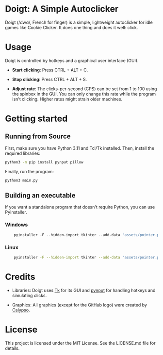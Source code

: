 # Doigt: A Simple Autoclicker

Doigt (/dwɑ/, French for finger) is a simple, lightweight autoclicker for idle games like Cookie Clicker. It does one thing and does it well: click.

# Usage

Doigt is controlled by hotkeys and a graphical user interface (GUI).

- **Start clicking**: Press CTRL + ALT + C.

- **Stop clicking**: Press CTRL + ALT + S.

- **Adjust rate**: The clicks-per-second (CPS) can be set from 1 to 100 using the spinbox in the GUI. You can only change this rate while the program isn't clicking. Higher rates might strain older machines.

# Getting started

## Running from Source

First, make sure you have Python 3.11 and Tcl/Tk installed. Then, install the required libraries:

```bash
python3 -m pip install pynput pillow
```

Finally, run the program:

```bash
python3 main.py
```

## Building an executable

If you want a standalone program that doesn't require Python, you can use PyInstaller.

### Windows

```powershell
    pyinstaller -F --hidden-import tkinter --add-data "assets/pointer.png;assets/" --add-data "assets/github.png;assets" --icon "assets/pointer.ico" --onefile --windowed main.py -n doigt.exe
```

### Linux

```bash
    pyinstaller -F --hidden-import tkinter --add-data "assets/pointer.png:assets/" --add-data "assets/github.png:assets" --onefile --windowed main.py -n doigt
```

# Credits

- Libraries: Doigt uses [Tk](https://www.tcl-lang.org/) for its GUI and [pynput](https://pynput.readthedocs.io/en/latest/) for handling hotkeys and simulating clicks.

- Graphics: All graphics (except for the GitHub logo) were created by [Calypso](github.com/jesuiscalypso).

# License

This project is licensed under the MIT License. See the LICENSE.md file for details.

